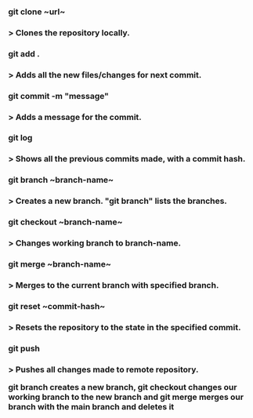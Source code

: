 <h3> git clone ~url~ <h3>
> Clones the repository locally.

<h3> git add . <h3>
> Adds all the new files/changes for next commit.

<h3> git commit -m "message" <h3>
> Adds a message for the commit.

<h3> git log <h3>
> Shows all the previous commits made, with a commit hash.

<h3> git branch ~branch-name~ <h3>
> Creates a new branch. "git branch" lists the branches.

<h3> git checkout ~branch-name~ <h3>
> Changes working branch to branch-name.

<h3> git merge ~branch-name~ <h3>
> Merges to the current branch with specified branch.

<h3> git reset ~commit-hash~ <h3>
> Resets the repository to the state in the specified commit.

<h3> git push <h3>
> Pushes all changes made to remote repository.

git branch creates a new branch,
git checkout changes our working branch to the new branch
and git merge merges our branch with the main branch and deletes it
